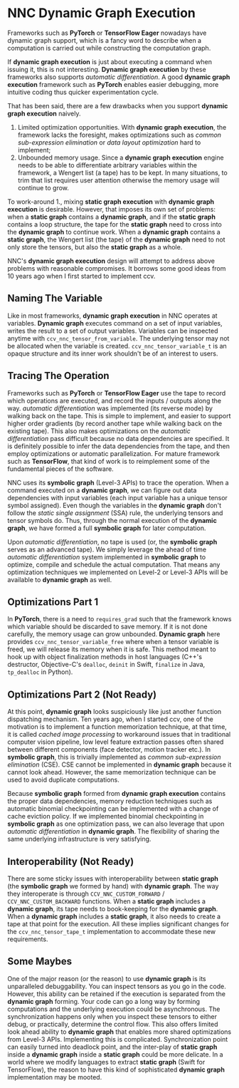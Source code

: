 NNC Dynamic Graph Execution
===========================

Frameworks such as **PyTorch** or **TensorFlow Eager** nowadays have dynamic graph support, which is a fancy word to describe when a computation is carried out while constructing the computation graph.

If **dynamic graph execution** is just about executing a command when issuing it, this is not interesting. **Dynamic graph execution** by these frameworks also supports *automatic differentiation*. A good **dynamic graph execution** framework such as **PyTorch** enables easier debugging, more intuitive coding thus quicker experimentation cycle.

That has been said, there are a few drawbacks when you support **dynamic graph execution** naively.

 1. Limited optimization opportunities. With **dynamic graph execution**, the framework lacks the foresight, makes optimizations such as *common sub-expression elimination* or *data layout optimization* hard to implement;
 2. Unbounded memory usage. Since a **dynamic graph execution** engine needs to be able to differentiate arbitrary variables within the framework, a Wengert list (a tape) has to be kept. In many situations, to trim that list requires user attention otherwise the memory usage will continue to grow.

To work-around 1., mixing **static graph execution** with **dynamic graph execution** is desirable. However, that imposes its own set of problems: when a **static graph** contains a **dynamic graph**, and if the **static graph** contains a loop structure, the tape for the **static graph** need to cross into the **dynamic graph** to continue work. When a **dynamic graph** contains a **static graph**, the Wengert list (the tape) of the **dynamic graph** need to not only store the tensors, but also the **static graph** as a whole.

NNC's **dynamic graph execution** design will attempt to address above problems with reasonable compromises. It borrows some good ideas from 10 years ago when I first started to implement ccv.

Naming The Variable
-------------------

Like in most frameworks, **dynamic graph execution** in NNC operates at variables. **Dynamic graph** executes command on a set of input variables, writes the result to a set of output variables. Variables can be inspected anytime with `ccv_nnc_tensor_from_variable`. The underlying tensor may not be allocated when the variable is created. `ccv_nnc_tensor_variable_t` is an opaque structure and its inner work shouldn't be of an interest to users.

Tracing The Operation
---------------------

Frameworks such as **PyTorch** or **TensorFlow Eager** use the tape to record which operations are executed, and record the inputs / outputs along the way. *automatic differentiation* was implemented (its reverse mode) by walking back on the tape. This is simple to implement, and easier to support higher order gradients (by record another tape while walking back on the existing tape). This also makes optimizations on the *automatic differentiation* pass difficult because no data dependencies are specified. It is definitely possible to infer the data dependencies from the tape, and then employ optimizations or automatic parallelization. For mature framework such as **TensorFlow**, that kind of work is to reimplement some of the fundamental pieces of the software.

NNC uses its **symbolic graph** (Level-3 APIs) to trace the operation. When a command executed on a **dynamic graph**, we can figure out data dependencies with input variables (each input variable has a unique tensor symbol assigned). Even though the variables in the **dynamic graph** don't follow the *static single assignment* (SSA) rule, the underlying tensors and tensor symbols do. Thus, through the normal execution of the **dynamic graph**, we have formed a full **symbolic graph** for later computation.

Upon *automatic differentiation*, no tape is used (or, the **symbolic graph** serves as an advanced tape). We simply leverage the ahead of time *automatic differentiation* system implemented in **symbolic graph** to optimize, compile and schedule the actual computation. That means any optimization techniques we implemented on Level-2 or Level-3 APIs will be available to **dynamic graph** as well.

Optimizations Part 1
--------------------

In **PyTorch**, there is a need to `requires_grad` such that the framework knows which variable should be discarded to save memory. If it is not done carefully, the memory usage can grow unbounded. **Dynamic graph** here provides `ccv_nnc_tensor_variable_free` where when a tensor variable is freed, we will release its memory when it is safe. This method meant to hook up with object finalization methods in host languages (C++'s destructor, Objective-C's `dealloc`, `deinit` in Swift, `finalize` in Java, `tp_dealloc` in Python).

Optimizations Part 2 (Not Ready)
--------------------------------

At this point, **dynamic graph** looks suspiciously like just another function dispatching mechanism. Ten years ago, when I started ccv, one of the motivation is to implement a function memorization technique, at that time, it is called *cached image processing* to workaround issues that in traditional computer vision pipeline, low level feature extraction passes often shared between different components (face detector, motion tracker etc.). In **symbolic graph**, this is trivially implemented as *common sub-expression elimination* (CSE). CSE cannot be implemented in **dynamic graph** because it cannot look ahead. However, the same memorization technique can be used to avoid duplicate computations.

Because **symbolic graph** formed from **dynamic graph execution** contains the proper data dependencies, memory reduction techniques such as automatic binomial checkpointing can be implemented with a change of cache eviction policy. If we implemented binomial checkpointing in **symbolic graph** as one optimization pass, we can also leverage that upon *automatic differentiation* in **dynamic graph**. The flexibility of sharing the same underlying infrastructure is very satisfying.

Interoperability (Not Ready)
----------------------------

There are some sticky issues with interoperability between **static graph** (the **symbolic graph** we formed by hand) with **dynamic graph**. The way they interoperate is through `CCV_NNC_CUSTOM_FORWARD` / `CCV_NNC_CUSTOM_BACKWARD` functions. When a **static graph** includes a **dynamic graph**, its tape needs to book-keeping for the **dynamic graph**. When a **dynamic graph** includes a **static graph**, it also needs to create a tape at that point for the execution. All these implies significant changes for the `ccv_nnc_tensor_tape_t` implementation to accommodate these new requirements.

Some Maybes
-----------

One of the major reason (or the reason) to use **dynamic graph** is its unparalleled debuggability. You can inspect tensors as you go in the code. However, this ability can be retained if the execution is separated from the **dynamic graph** forming. Your code can go a long way by forming computations and the underlying execution could be asynchronous. The synchronization happens only when you inspect these tensors to either debug, or practically, determine the control flow. This also offers limited look ahead ability to **dynamic graph** that enables more shared optimizations from Level-3 APIs. Implementing this is complicated. Synchronization point can easily turned into deadlock point, and the inter-play of **static graph** inside a **dynamic graph** inside a **static graph** could be more delicate. In a world where we modify languages to extract **static graph** (Swift for TensorFlow), the reason to have this kind of sophisticated **dynamic graph** implementation may be mooted.
